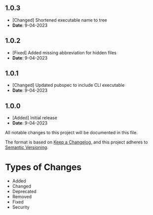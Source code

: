 ## 1.0.3
- [Changed] Shortened executable name to tree
- **Date**: 9-04-2023

## 1.0.2
- [Fixed] Added missing abbreviation for hidden files
- **Date**: 9-04-2023

## 1.0.1
- [Changed] Updated pubspec to include CLI executable
- **Date**: 9-04-2023

## 1.0.0
- [Added] Initial release
- **Date**: 9-04-2023

All notable changes to this project will be documented in this file.

The format is based on [Keep a Changelog](https://keepachangelog.com/en/1.0.0/),
and this project adheres to [Semantic Versioning](https://semver.org/spec/v2.0.0.html).

# Types of Changes
- Added
- Changed
- Deprecated
- Removed
- Fixed
- Security